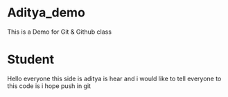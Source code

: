 # Aditya_demo
This is a Demo for Git &amp; Github class
# Student 
Hello everyone this side is aditya is hear and i would like to tell everyone to this code is i hope push in git 
